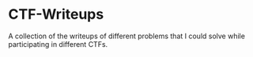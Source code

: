 # CTF-Writeups

A collection of the writeups of different problems that I could solve while participating in different CTFs.
